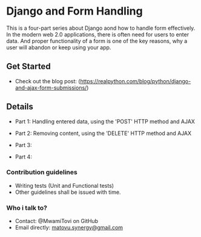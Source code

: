 
Django and Form Handling
========================

This is a four-part series about Django aond how to handle form effectively.
In the modern web 2.0 applications, there is often need for users to enter data.
And proper functionality of a form is one of the key reasons, 
why a user will abandon or keep using your app.


## Get Started

- Check out the blog post:
(https://realpython.com/blog/python/django-and-ajax-form-submissions/)


## Details

- Part 1:
Handling entered data, using the 'POST' HTTP method and AJAX

- Part 2:
Removing content, using the 'DELETE' HTTP method and AJAX

- Part 3:

- Part 4:

### Contribution guidelines
   - Writing tests (Unit and Functional tests)
   - Other guidelines shall be issued with time.

### Who i talk to?
   - Contact: @MwamiTovi on GitHub
   - Email directly: matovu.synergy@gmail.com